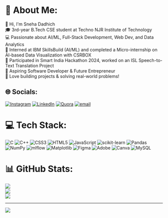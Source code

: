 # 💫 About Me:
👋 Hi, I'm Sneha Dadhich<br>🎓 3rd-year B.Tech CSE student at Techno NJR Institute of Technology<br>💻 Passionate about AI/ML, Full-Stack Development, Web Dev, and Data Analytics<br>🚀 Interned at IBM SkillsBuild (AI/ML) and completed a Micro-internship on AI-based Data Visualization with CSRBOX<br>🎯 Participated in Smart India Hackathon 2024, worked on an ISL Speech-to-Text Translation Project<br>🌱 Aspiring Software Developer & Future Entrepreneur<br>🔧 Love building projects & solving real-world problems!


## 🌐 Socials:
[![Instagram](https://img.shields.io/badge/Instagram-%23E4405F.svg?logo=Instagram&logoColor=white)](https://instagram.com/snnehhaa___) [![LinkedIn](https://img.shields.io/badge/LinkedIn-%230077B5.svg?logo=linkedin&logoColor=white)](https://linkedin.com/in/sneha-dadhich-b99105305) [![Quora](https://img.shields.io/badge/Quora-%23B92B27.svg?logo=Quora&logoColor=white)](https://quora.com/profile/Sneha-Dadhich-19) [![email](https://img.shields.io/badge/Email-D14836?logo=gmail&logoColor=white)](mailto:snehadahich622@gmail.com) 

# 💻 Tech Stack:
![C](https://img.shields.io/badge/c-%2300599C.svg?style=for-the-badge&logo=c&logoColor=white) ![C++](https://img.shields.io/badge/c++-%2300599C.svg?style=for-the-badge&logo=c%2B%2B&logoColor=white) ![CSS3](https://img.shields.io/badge/css3-%231572B6.svg?style=for-the-badge&logo=css3&logoColor=white) ![HTML5](https://img.shields.io/badge/html5-%23E34F26.svg?style=for-the-badge&logo=html5&logoColor=white) ![JavaScript](https://img.shields.io/badge/javascript-%23323330.svg?style=for-the-badge&logo=javascript&logoColor=%23F7DF1E) ![scikit-learn](https://img.shields.io/badge/scikit--learn-%23F7931E.svg?style=for-the-badge&logo=scikit-learn&logoColor=white) ![Pandas](https://img.shields.io/badge/pandas-%23150458.svg?style=for-the-badge&logo=pandas&logoColor=white) ![NumPy](https://img.shields.io/badge/numpy-%23013243.svg?style=for-the-badge&logo=numpy&logoColor=white) ![mlflow](https://img.shields.io/badge/mlflow-%23d9ead3.svg?style=for-the-badge&logo=numpy&logoColor=blue) ![Matplotlib](https://img.shields.io/badge/Matplotlib-%23ffffff.svg?style=for-the-badge&logo=Matplotlib&logoColor=black) ![Figma](https://img.shields.io/badge/figma-%23F24E1E.svg?style=for-the-badge&logo=figma&logoColor=white) ![Adobe](https://img.shields.io/badge/adobe-%23FF0000.svg?style=for-the-badge&logo=adobe&logoColor=white) ![Canva](https://img.shields.io/badge/Canva-%2300C4CC.svg?style=for-the-badge&logo=Canva&logoColor=white) ![MySQL](https://img.shields.io/badge/mysql-4479A1.svg?style=for-the-badge&logo=mysql&logoColor=white)
# 📊 GitHub Stats:
![](https://github-readme-stats.vercel.app/api?username=Sneha27d&theme=dark&hide_border=false&include_all_commits=true&count_private=false)<br/>
![](https://nirzak-streak-stats.vercel.app/?user=Sneha27d&theme=dark&hide_border=false)<br/>
![](https://github-readme-stats.vercel.app/api/top-langs/?username=Sneha27d&theme=dark&hide_border=false&include_all_commits=true&count_private=false&layout=compact)

---
[![](https://visitcount.itsvg.in/api?id=Sneha27d&icon=0&color=0)](https://visitcount.itsvg.in)

<!-- Proudly created with GPRM ( https://gprm.itsvg.in ) -->
